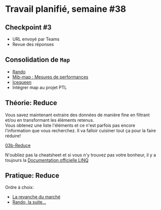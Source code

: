 # Travail planifié, semaine #38

## Checkpoint #3

- URL envoyé par Teams
- Revue des réponses

## Consolidation de `Map`

- [Rando](../exos/rando/)
- [Mib-map : Mesures de performances](../exos/mib-map/README.md#mesures-de-performances)
- [Icequeen](../exos/icequeen/README.md)
- Intégrer map au projet PTL

## Théorie: Reduce

Vous savez maintenant extraire des données de manière fine en filtrant et/ou en transformant les éléments retenus.  
Vous obtenez une liste l'éléments et ce n'est parfois pas encore l'information que vous recherchez. Il va falloir cuisiner tout ça pour la faire réduire!

[03b-Reduce](../supports/source/03b-Reduce.md)

N'oubliez pas la cheatsheet et si vous n'y trouvez pas votre bonheur, il y a toujours la [Documentation officielle LINQ](../supports/linq.pdf)

## Pratique: Reduce

Ordre à choix:

- [La revanche du marché](../exos/mib-reduce)
- [Rando, la suite...](../exos/randoReduce)
